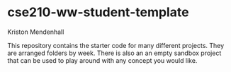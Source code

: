 # cse210-ww-student-template
Kriston Mendenhall

This repository contains the starter code for many different projects. They are arranged folders by week. There is also an an empty sandbox project that can be used to play around with any concept you would like.

